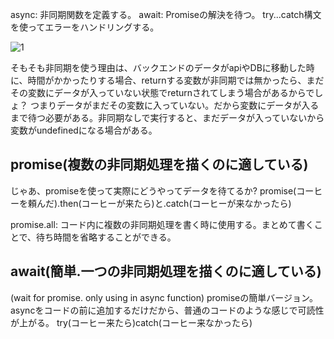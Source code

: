 async: 非同期関数を定義する。
await: Promiseの解決を待つ。
try...catch構文を使ってエラーをハンドリングする。

![1](https://github.com/user-attachments/assets/be76fe6d-148d-4e94-ac76-9e19525561df)


そもそも非同期を使う理由は、バックエンドのデータがapiやDBに移動した時に、時間がかかったりする場合、returnする変数が非同期では無かったら、まだその変数にデータが入っていない状態でreturnされてしまう場合があるからでしょ？
つまりデータがまだその変数に入っていない。だから変数にデータが入るまで待つ必要がある。非同期なしで実行すると、まだデータが入っていないから変数がundefinedになる場合がある。

## promise(複数の非同期処理を描くのに適している)
じゃあ、promiseを使って実際にどうやってデータを待てるか?
promise(コーヒーを頼んだ).then(コーヒーが来たら)と.catch(コーヒーが来なかったら)

promise.all: コード内に複数の非同期処理を書く時に使用する。まとめて書くことで、待ち時間を省略することができる。

## await(簡単.一つの非同期処理を描くのに適している)
(wait for promise. only using in async function)
promiseの簡単バージョン。asyncをコードの前に追加するだけだから、普通のコードのような感じで可読性が上がる。
try(コーヒー来たら)catch(コーヒー来なかったら)
